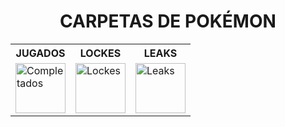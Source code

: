 <div align="center">

# CARPETAS DE POKÉMON

<table>
  <tr>
    <th>JUGADOS</th>
    <th>LOCKES</th>
    <th>LEAKS</th>
  </tr>
  <tr>
    <td>
      <a href="https://github.com/adriigs/Pokemon/tree/main/Completados">
        <img src="https://github.com/user-attachments/assets/82c6cfa4-9852-4114-bc52-11fe205ec892" width="80" alt="Completados" />
      </a>
    </td>
    <td>
      <a href="https://github.com/adriigs/Pokemon/tree/main/Lockes">
        <img src="https://github.com/user-attachments/assets/007ee226-54b8-48d9-8351-de7b7b3ee3ab" width="80" alt="Lockes" />
      </a>
    </td>
    <td>
      <a href="https://github.com/adriigs/Pokemon/tree/main/Leaks">
        <img src="https://github.com/user-attachments/assets/f2176076-3f17-49d6-8b1e-4785c81ee10e" width="80" alt="Leaks" />
      </a>
    </td>
  </tr>
</table>

</div>
